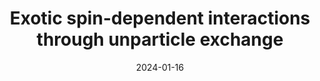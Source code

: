 ---
title: "Exotic spin-dependent interactions through unparticle exchange"
collection: publications
category: manuscripts
# permalink: /publications/wu2024jhep
excerpt: |
    The potential discovery of unparticles could have far-reaching implications for particle physics and cosmology. For over a decade, high-energy physicists have extensively studied the effects of unparticles. In this study, we derive six types of nonrelativistic potentials between fermions induced by unparticle exchange in coordinate space. We consider all possible combinations of scalar, pseudo-scalar, vector, and axial-vector couplings to explore the full range of possibilities. Previous studies have only examined scalar-scalar (SS), pseudoscalar-pseudoscalar (PP), vector-vector (VV), and axial-axial-vector (AA) type interactions, which are all parity even. We propose SP and VA interactions to extend our understanding of unparticle physics, noting that parity conservation is not always guaranteed in modern physics. We explore the possibilities of detecting unparticles through the long-range interactions they may mediate with ordinary matter. Dedicated experiments using precision measurement methods can be employed to search for such interactions. We discuss the properties of these potentials and estimate constraints on their coupling constants based on existing experimental data. Our findings indicate that for some particular values of the scaling dimension \\(d_\mathcal{U}\\), the coupling between scalar or vector unparticles and fermions is constrained by several orders of magnitude more tightly than the previous limits. The underlying reason for this improvement is analyzed. Limits are also set on the newly proposed SP and VA interactions for continuous \\(d_\mathcal{U}\\) values, allowing the exploration of the \\(d_\mathcal{U}\\) dependence of the constraints. It turns out that the bounds exhibit an exponential decay trend with the increasing \\(d_\mathcal{U}\\).
date: 2024-01-16
venue: 'Journal of High Energy Physics'
# slidesurl: 'http://myerrs.github.io/files/wu2024jhep.pdf'
paperurl: 'http://myerrs.github.io/files/wu2024jhep.pdf'
bibtexurl: 'https://myerrs.github.io/files/wu2024jhep.bib'
citation: 'L.Y. Wu, K.Y. Zhang, H. Yan, Exotic Spin-Dependent Interactions through Unparticle Exchange, Journalof High Energy Physics. 1 (2024) 83.'
---